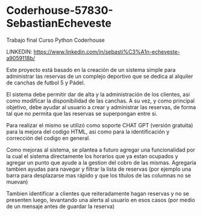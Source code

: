 # Coderhouse-57830-SebastianEcheveste
Trabajo final Curso Python Coderhouse

LINKEDIN: https://www.linkedin.com/in/sebasti%C3%A1n-echeveste-a9059118b/

Este proyecto está basado en la creación de un sistema simple para administrar las reservas de un complejo deportivo que se dedica al alquiler de canchas de futbol 5 y Pádel. 

El sistema debe permitir dar de alta y la administración de los clientes, asi como modificar la disponibilidad de las canchas. A su vez, y como principal objetivo, debe ayudar al usuario a crear y administrar las reservas, de forma tal que no permita que las reservas se superpongan entre si.

Para realizar el mismo se utilizó como soporte CHAT GPT (versión gratuita) para la mejora del codigo HTML, asi como para la identificación y corrección del codigo en general.

Como mejoras al sistema, se plantea a futuro agregar una funcionalidad por la cual el sistema directamente los horarios que ya estan ocupados y agregar un punto que ayude a la gestion del cobro de las mismas.
Agregaría tambien ayudas para navegar y filtrar la lista de reservas (por ejemplo una barra para desplazarse mas rápido y que los títulos de las columnas no se muevan)

Tambien identificar a clientes que reiteradamente hagan reservas y no se presenten luego, levantando una alerta al usuario en esos casos (por medio de un mensaje antes de guardar la reserva)
